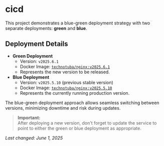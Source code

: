# cicd

This project demonstrates a blue-green deployment strategy with two separate deployments: **green** and **blue**.

## Deployment Details

- **Green Deployment**
  - Version: `v2025.6.1`
  - Docker Image: [`technotuba/nginx:v2025.6.1`](https://hub.docker.com/layers/technotuba/nginx/v2025.6.1/images/sha256-eb05641f9ef6141e886329d8620e8fb75e36710b0c036ba325e4b3a241b64808)
  - Represents the new version to be released.
- **Blue Deployment**
  - Version: `v2025.5.10` (previous stable version)
  - Docker Image: [`technotuba/nginx:v2025.5.10`](https://hub.docker.com/layers/technotuba/nginx/v2025.5.10/images/sha256-75423cf5fa0181e58f1fea3736feec9954868addd5ef6190f3b316f951c479a4)
  - Represents the currently running production version.

The blue-green deployment approach allows seamless switching between versions, minimizing downtime and risk during updates.

> **Important:**  
> After deploying a new version, don't forget to update the service to point to either the green or blue deployment as appropriate.

_Last changed: June 1, 2025_